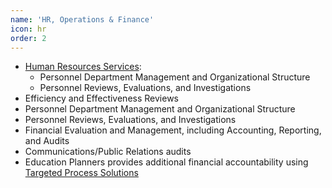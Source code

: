 ```yaml
---
name: 'HR, Operations & Finance'
icon: hr
order: 2
---
```


- [Human Resources Services](assets/pdf/general/human-resources-services.pdf):
  - Personnel Department Management and Organizational Structure
  - Personnel Reviews, Evaluations, and Investigations
- Efficiency and Effectiveness Reviews
- Personnel Department Management and Organizational Structure
- Personnel Reviews, Evaluations, and Investigations
- Financial Evaluation and Management, including Accounting, Reporting, and Audits
- Communications/Public Relations audits
- Education Planners provides additional financial accountability using [Targeted Process Solutions](https://www.linkedin.com/in/bill-winchester-10044539)
